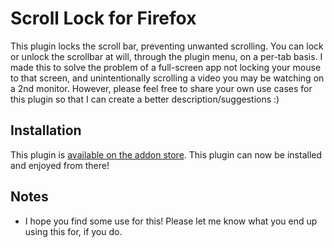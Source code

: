 # Scroll Lock for Firefox

This plugin locks the scroll bar, preventing unwanted scrolling. You can lock or unlock the scrollbar at will, through the plugin menu, on a per-tab basis. I made this to solve the problem of a full-screen app not locking your mouse to that screen, and unintentionally scrolling a video you may be watching on a 2nd monitor. However, please feel free to share your own use cases for this plugin so that I can create a better description/suggestions :)

## Installation

This plugin is [available on the addon store](https://addons.mozilla.org/en-CA/firefox/addon/scroll-lock/). This plugin can now be installed and enjoyed from there!

## Notes

- I hope you find some use for this! Please let me know what you end up using this for, if you do.
